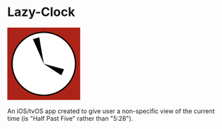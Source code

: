 # Lazy-Clock

![app logo](https://github.com/hbiede/Lazy-Clock/raw/master/Lazy%20Clock/Assets.xcassets/LazyClock.appiconset/Icon-App-83.5x83.5%402x.png)


An iOS/tvOS app created to give user a non-specific view of the current time (is "Half Past Five" rather than "5:28").
